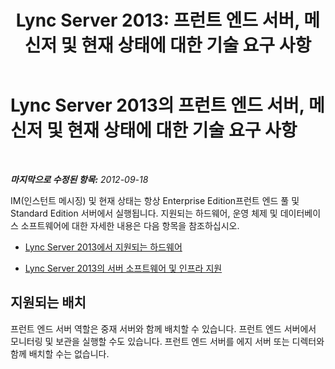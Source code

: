 ﻿---
title: 'Lync Server 2013: 프런트 엔드 서버, 메신저 및 현재 상태에 대한 기술 요구 사항'
TOCTitle: 프런트 엔드 서버, 메신저 및 현재 상태에 대한 기술 요구 사항
ms:assetid: 1e2c093a-614a-4b60-8c0c-98f97e859fcb
ms:mtpsurl: https://technet.microsoft.com/ko-kr/library/Gg398269(v=OCS.15)
ms:contentKeyID: 49302998
ms.date: 08/10/2015
mtps_version: v=OCS.15
ms.translationtype: HT
---

# Lync Server 2013의 프런트 엔드 서버, 메신저 및 현재 상태에 대한 기술 요구 사항

 

_**마지막으로 수정된 항목:** 2012-09-18_

IM(인스턴트 메시징) 및 현재 상태는 항상 Enterprise Edition프런트 엔드 풀 및 Standard Edition 서버에서 실행됩니다. 지원되는 하드웨어, 운영 체제 및 데이터베이스 소프트웨어에 대한 자세한 내용은 다음 항목을 참조하십시오.

  - [Lync Server 2013에서 지원되는 하드웨어](lync-server-2013-supported-hardware.md)

  - [Lync Server 2013의 서버 소프트웨어 및 인프라 지원](lync-server-2013-server-software-and-infrastructure-support.md)

## 지원되는 배치

프런트 엔드 서버 역할은 중재 서버와 함께 배치할 수 있습니다. 프런트 엔드 서버에서 모니터링 및 보관을 실행할 수도 있습니다. 프런트 엔드 서버를 에지 서버 또는 디렉터와 함께 배치할 수는 없습니다.

